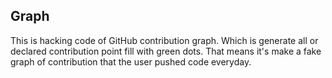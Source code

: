 ## Graph
This is hacking code of GitHub contribution graph. Which is generate all or declared contribution point fill with green dots. That means it's make a fake graph of contribution that the user pushed code everyday.